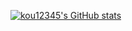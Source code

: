 [![kou12345's GitHub stats](https://github-readme-stats.vercel.app/api?username=kou12345)](https://github.com/anuraghazra/github-readme-stats)
